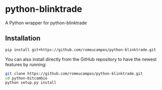 # python-blinktrade


A Python wrapper for python-blinktrade


## Installation


```bash
pip install git+https://github.com/romeucampos/python-blinktrade.git
```

You can also install directly from the GitHub repository to have the newest features by running:

```bash
git clone https://github.com/romeucampos/python-blinktrade.git
cd python-bitcambio
python setup.py install
```
